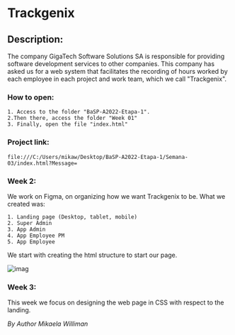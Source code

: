# Trackgenix
## Description: 
The company GigaTech Software Solutions SA is responsible for providing software development services to other companies.
This company has asked us for a web system that facilitates the recording of hours worked by each employee in each project and work team, which we call "Trackgenix".

### How to open: 
```
1. Access to the folder "BaSP-A2022-Etapa-1".
2.Then there, access the folder "Week 01"
3. Finally, open the file "index.html"
``` 
### Project link:
```
file:///C:/Users/mikaw/Desktop/BaSP-A2022-Etapa-1/Semana-03/index.html?Message=

``` 
### Week 2:
We work on Figma, on organizing how we want Trackgenix to be.
What we created was:
```
1. Landing page (Desktop, tablet, mobile)
2. Super Admin
3. App Admin
4. App Employee PM
5. App Employee 
``` 
We start with creating the html structure to start our page.

![imag](https://user-images.githubusercontent.com/107006360/187561308-133896bc-a278-4edb-be37-1b6806611b20.png)

### Week 3: 
This week we focus on designing the web page in CSS with respect to the landing.

_By Author Mikaela Williman_

